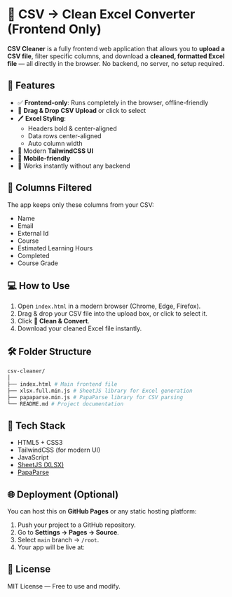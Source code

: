 # 📘 CSV → Clean Excel Converter (Frontend Only)

**CSV Cleaner** is a fully frontend web application that allows you to **upload a CSV file**, filter specific columns, and download a **cleaned, formatted Excel file** — all directly in the browser. No backend, no server, no setup required.  

## 🚀 Features

- ✅ **Frontend-only**: Runs completely in the browser, offline-friendly  
- 📂 **Drag & Drop CSV Upload** or click to select  
- 🖊 **Excel Styling**:
  - Headers bold & center-aligned  
  - Data rows center-aligned  
  - Auto column width  
- 💎 Modern **TailwindCSS UI**  
- 📱 **Mobile-friendly**  
- 🏃 Works instantly without any backend  

## 📌 Columns Filtered

The app keeps only these columns from your CSV:

- Name  
- Email  
- External Id  
- Course  
- Estimated Learning Hours  
- Completed  
- Course Grade  

## 💻 How to Use

1. Open `index.html` in a modern browser (Chrome, Edge, Firefox).  
2. Drag & drop your CSV file into the upload box, or click to select it.  
3. Click **🧹 Clean & Convert**.  
4. Download your cleaned Excel file instantly.  

## 🛠 Folder Structure
```bash
csv-cleaner/
│
├── index.html # Main frontend file
├── xlsx.full.min.js # SheetJS library for Excel generation
├── papaparse.min.js # PapaParse library for CSV parsing
└── README.md # Project documentation
```

## 🎨 Tech Stack

- HTML5 + CSS3  
- TailwindCSS (for modern UI)  
- JavaScript  
- [SheetJS (XLSX)](https://github.com/SheetJS/sheetjs)  
- [PapaParse](https://www.papaparse.com/)  

## 🌐 Deployment (Optional)

You can host this on **GitHub Pages** or any static hosting platform:

1. Push your project to a GitHub repository.
2. Go to **Settings → Pages → Source**.
3. Select `main` branch → `/root`.
4. Your app will be live at:

## 📜 License

MIT License — Free to use and modify.
